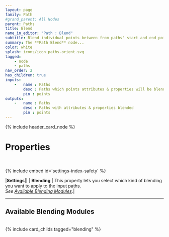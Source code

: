 ```yaml
---
layout: page
family: Path
#grand_parent: All Nodes
parent: Paths
title: Blend
name_in_editor: "Path : Blend"
subtitle: Blend individual points between from paths' start and end points.
summary: The **Path Blend** node...
color: white
splash: icons/icon_paths-orient.svg
tagged: 
    - node
    - paths
nav_order: 2
has_children: true
inputs:
    -   name : Paths
        desc : Paths which points attributes & properties will be blended
        pin : points
outputs:
    -   name : Paths
        desc : Paths with attributes & properties blended
        pin : points
---
```


{% include header_card_node %}

# Properties
<br> 

{% include embed id='settings-index-safety' %}

|**Settings**||
| **Blending**           | This property lets you select which kind of blending you want to apply to the input paths.<br>*See [Available Blending Modules](#available-blending-modules).*|

---
## Available Blending Modules
<br>
{% include card_childs tagged="blending" %}
